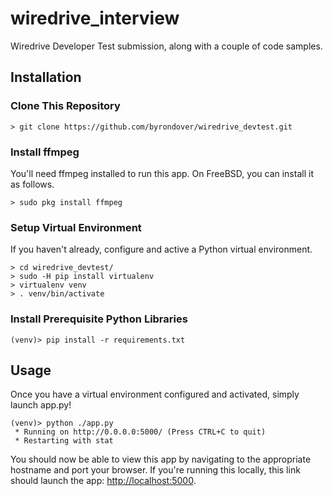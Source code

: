 # wiredrive_interview
Wiredrive Developer Test submission, along with a couple of code samples.

## Installation

### Clone This Repository

```
> git clone https://github.com/byrondover/wiredrive_devtest.git
```

### Install ffmpeg

You'll need ffmpeg installed to run this app. On FreeBSD, you can install it as follows.

```
> sudo pkg install ffmpeg
```

### Setup Virtual Environment

If you haven't already, configure and active a Python virtual environment.

```
> cd wiredrive_devtest/
> sudo -H pip install virtualenv
> virtualenv venv
> . venv/bin/activate
```

### Install Prerequisite Python Libraries

```
(venv)> pip install -r requirements.txt
```

## Usage

Once you have a virtual environment configured and activated, simply launch app.py!

```
(venv)> python ./app.py
 * Running on http://0.0.0.0:5000/ (Press CTRL+C to quit)
 * Restarting with stat
```

You should now be able to view this app by navigating to the appropriate hostname and port your browser. If you're running this locally, this link should launch the app: [http://localhost:5000](http://localhost:5000/).
